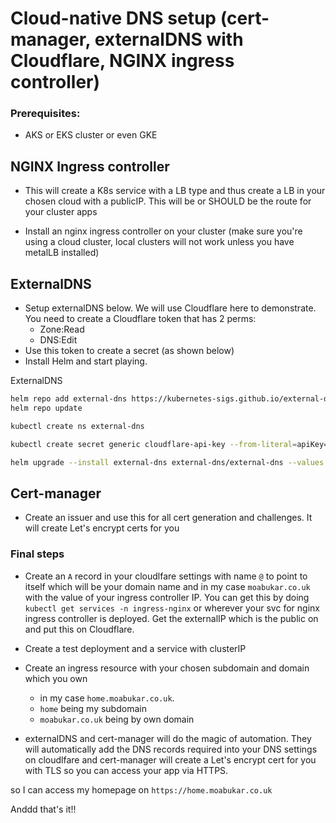 # Cloud-native DNS setup (cert-manager, externalDNS with Cloudflare, NGINX ingress controller)

### Prerequisites:

- AKS or EKS cluster or even GKE

## NGINX Ingress controller

- This will create a K8s service with a LB type and thus create a LB in your chosen cloud with a publicIP. This will be or SHOULD be the route for your cluster apps

- Install an nginx ingress controller on your cluster (make sure you're using a cloud cluster, local clusters will not work unless you have metalLB installed)

## ExternalDNS

- Setup externalDNS below. We will use Cloudflare here to demonstrate. You need to create a Cloudflare token that has 2 perms:
    - Zone:Read
    - DNS:Edit
- Use this token to create a secret (as shown below)
- Install Helm and start playing.

ExternalDNS

```bash
helm repo add external-dns https://kubernetes-sigs.github.io/external-dns/
helm repo update

kubectl create ns external-dns

kubectl create secret generic cloudflare-api-key --from-literal=apiKey="<>" --namespace external-dns

helm upgrade --install external-dns external-dns/external-dns --values values.yml --namespace external-dns
```

## Cert-manager

- Create an issuer and use this for all cert generation and challenges. It will create Let's encrypt certs for you


### Final steps

- Create an `A` record in your cloudlfare settings with name `@` to point to itself which will be your domain name and in my case `moabukar.co.uk` with the value of your ingress controller IP. You can get this by doing `kubectl get services -n ingress-nginx` or wherever your svc for nginx ingress controller is deployed. Get the externalIP which is the public on and put this on Cloudflare.

- Create a test deployment and a service with clusterIP
- Create an ingress resource with your chosen subdomain and domain which you own
    - in my case `home.moabukar.co.uk`.
    - `home` being my subdomain
    - `moabukar.co.uk` being by own domain

- externalDNS and cert-manager will do the magic of automation. They will automatically add the DNS records required into your DNS settings on cloudlfare and cert-manager will create a Let's encrypt cert for you with TLS so you can access your app via HTTPS. 

so I can access my homepage on `https://home.moabukar.co.uk`

Anddd that's it!!
